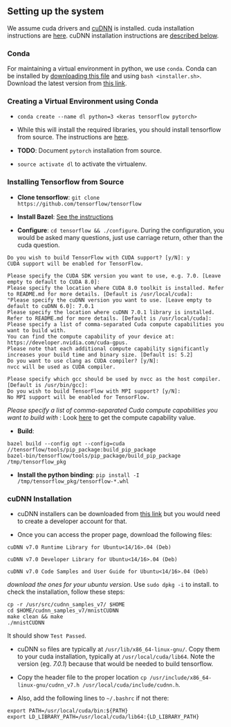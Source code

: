 ## Setting up the system

We assume cuda drivers and [cuDNN](https://developer.nvidia.com/cudnn) is installed. cuda installation instructions are [here](https://askubuntu.com/questions/799184/how-can-i-install-cuda-on-ubuntu-16-04). cuDNN installation instructions are [described below](#cudnn-installation).  

### Conda

For maintaining a virtual environment in python, we use `conda`. Conda can be installed by [downloading this file](https://repo.continuum.io/archive/Anaconda3-4.4.0-Linux-x86_64.sh) and using `bash <installer.sh>`. Download the latest version from [this link](https://www.continuum.io/downloads).

### Creating a Virtual Environment using Conda

- `conda create --name dl python=3 <keras tensorflow pytorch>`

- While this will install the required libraries, you should install tensorflow from source. The instructions are [here](#installing-tensorflow-from-source). 

- **TODO**: Document `pytorch` installation from source.
 
- `source activate dl` to activate the virtualenv.

### Installing Tensorflow from Source

- **Clone tensorflow**: `git clone https://github.com/tensorflow/tensorflow `

- **Install Bazel**: [See the instructions](https://docs.bazel.build/versions/master/install.html)
- **Configure**: `cd tensorflow && ./configure`. During the configuration, you would be asked many questions, just use carriage return, other than the cuda question. 
```
Do you wish to build TensorFlow with CUDA support? [y/N]: y
CUDA support will be enabled for TensorFlow.

Please specify the CUDA SDK version you want to use, e.g. 7.0. [Leave empty to default to CUDA 8.0]: 
Please specify the location where CUDA 8.0 toolkit is installed. Refer to README.md for more details. [Default is /usr/local/cuda]: 
"Please specify the cuDNN version you want to use. [Leave empty to default to cuDNN 6.0]: 7.0.1
Please specify the location where cuDNN 7.0.1 library is installed. Refer to README.md for more details. [Default is /usr/local/cuda]:
Please specify a list of comma-separated Cuda compute capabilities you want to build with.
You can find the compute capability of your device at: https://developer.nvidia.com/cuda-gpus.
Please note that each additional compute capability significantly increases your build time and binary size. [Default is: 5.2]
Do you want to use clang as CUDA compiler? [y/N]: 
nvcc will be used as CUDA compiler.

Please specify which gcc should be used by nvcc as the host compiler. [Default is /usr/bin/gcc]: 
Do you wish to build TensorFlow with MPI support? [y/N]: 
No MPI support will be enabled for TensorFlow.

``` 
_Please specify a list of comma-separated Cuda compute capabilities you want to build with_ : Look [here](https://developer.nvidia.com/cuda-gpus) to get the compute capability value. 
 
- **Build**: 
```buildoutcfg
bazel build --config opt --config=cuda //tensorflow/tools/pip_package:build_pip_package
bazel-bin/tensorflow/tools/pip_package/build_pip_package /tmp/tensorflow_pkg
```

- **Install the python binding**: `pip install -I /tmp/tensorflow_pkg/tensorflow-*.whl 
`  

### cuDNN Installation

- cuDNN installers can be downloaded from [this link](https://developer.nvidia.com/rdp/cudnn-download) but you would need to create a developer account for that.

- Once you can access the proper page, download the following files:

```buildoutcfg
cuDNN v7.0 Runtime Library for Ubuntu<14/16>.04 (Deb)

cuDNN v7.0 Developer Library for Ubuntu<14/16>.04 (Deb)

cuDNN v7.0 Code Samples and User Guide for Ubuntu<14/16>.04 (Deb)
```
_download the ones for your ubuntu version_. Use `sudo dpkg -i` to install. to check the installation, follow these steps:

```buildoutcfg
cp -r /usr/src/cudnn_samples_v7/ $HOME
cd $HOME/cudnn_samples_v7/mnistCUDNN
make clean && make
./mnistCUDNN
```
It should show `Test Passed`.

- cuDNN `so` files are typically at `/usr/lib/x86_64-linux-gnu/`. Copy them to your cuda installation, typically at `/usr/local/cuda/lib64`. Note the version (eg. _7.0.1_) because that would be needed to build tensorflow. 

- Copy the header file to the proper location `cp /usr/include/x86_64-linux-gnu/cudnn_v7.h /usr/local/cuda/include/cudnn.h`. 

- Also, add the following lines to `~/.bashrc` if not there:
```buildoutcfg
export PATH=/usr/local/cuda/bin:${PATH}
export LD_LIBRARY_PATH=/usr/local/cuda/lib64:{LD_LIBRARY_PATH}

```




 
